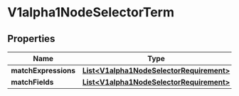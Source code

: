 

# V1alpha1NodeSelectorTerm

## Properties

Name | Type | Description | Notes
------------ | ------------- | ------------- | -------------
**matchExpressions** | [**List&lt;V1alpha1NodeSelectorRequirement&gt;**](V1alpha1NodeSelectorRequirement.md) |  |  [optional]
**matchFields** | [**List&lt;V1alpha1NodeSelectorRequirement&gt;**](V1alpha1NodeSelectorRequirement.md) |  |  [optional]



